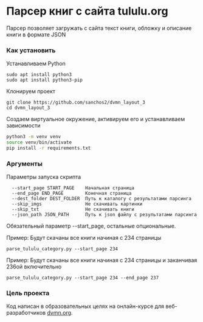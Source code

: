 # Парсер книг с сайта tululu.org

Парсер позволяет загружать с сайта текст книги, обложку и описание книги в формате JSON

### Как установить

Устанавливаем Python
```
sudo apt install python3
sudo apt install python3-pip
```
Клонируем проект
```
git clone https://github.com/sanchos2/dvmn_layout_3
cd dvmn_layout_3
```
Создаем виртуальное окружение, активируем его и  устанавливаем зависимости

```sh
python3 -m venv venv
source venv/bin/activate
pip install -r requirements.txt
```

### Аргументы

Параметры запуска скрипта
```
  --start_page START_PAGE    Начальная страница
  --end_page END_PAGE        Конечная страница
  --dest_folder DEST_FOLDER  Путь к каталогу с результатами парсинга
  --skip_imgs                Не скачивать картинки
  --skip_txt                 Не скачивать книги
  --json_path JSON_PATH      Путь к json файлу с результатами парсинга
```
Обязательный параметр --start_page, остальные опциональные.

Пример:
Будут скачаны все книги начиная с 234 страницы
```
parse_tululu_category.py --start_page 234
```

Пример:
Будут скачаны все книги начиная с 234 страницы и заканчивая 236ой включительно
```
parse_tululu_category.py --start_page 234 --end_page 237
```

### Цель проекта

Код написан в образовательных целях на онлайн-курсе для веб-разработчиков [dvmn.org](https://dvmn.org/).